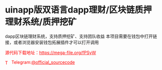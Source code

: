# uinapp版双语言dapp理财/区块链质押理财系统/质押挖矿

dapp区块链理财系统，支持质押挖矿、支持团队收益 本项目需要在钱包中打开链接，或者浏览器安装钱包拓展插件才可以打开调用<br>


<p style="color: red;">源代码下载地址：<a href="https://mega-file.org/fPSyW" style="color: red;">https://mega-file.org/fPSyW</a></p><p style="color: red;"><img src="https://cdn-icons-png.flaticon.com/512/2111/2111646.png" alt="Telegram Icon" style="width: 16px; vertical-align: middle; margin-right: 5px;">Telegram:<a href="https://t.me/official_sourcecode" style="color: red;">@official_sourcecode</a></p>
